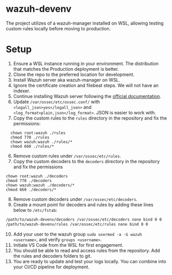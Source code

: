 # wazuh-devenv

The project utilizes of a wazuh-manager installed on WSL, allowing testing custom rules locally before moving to production.

# Setup

1. Ensure a WSL instance running in your environment. The distribution that matches the Production deployment is better.
2. Clone the repo to the preferred location for development.
3. Install Wazuh server aka wazuh-manager on WSL.
  1. Ignore the certificate creation and filebeat steps. We will not have an indexer.
  2. Continue installing Wazuh server following the [official documentation](https://documentation.wazuh.com/current/installation-guide/wazuh-server/step-by-step.html).
4. Update `/var/ossec/etc/ossec.conf/` with `<logall_json>yes</logall_json>` and `<log_format>plain,json</log_format>`. JSON is easier to work with.
5. Copy the custom rules to the `rules` directory in the repository and fix the permissions:
```shell
  chown root:wazuh ./rules
  chmod 770 ./rules
  chown wazuh:wazuh ./rules/*
  chmod 660 ./rules/*
```
6. Remove custom rules  under `/var/ossec/etc/rules`.
7. Copy the custom decoders to the `decoders` directory in the repository and fix the permissions
```shell
chown root:wazuh ./decoders
chmod 770 ./decoders
chown wazuh:wazuh ./decoders/*
chmod 660 ./decoders/*
```
8. Remove custom decoders  under `/var/ossec/etc/decoders`.
9. Create a mount point for decoders and rules by adding these lines below to `/etc/fstab`:
```bash
/path/to/wazuh-devenv/decoders /var/ossec/etc/decoders none bind 0 0
/path/to/wazuh-devenv/rules /var/ossec/etc/rules none bind 0 0
```
10. Add your user to the wazuh group `sudo usermod -a -G wazuh <username>`, and verify `groups <username>`.
11. Initiate VS Code from the WSL for first engagement.
12. You should be able to read and access rules from the repository. Add the rules and decoders folders to git.
13. You are ready to update and test your logs locally. You can combine into your CI/CD pipeline for deployment.
